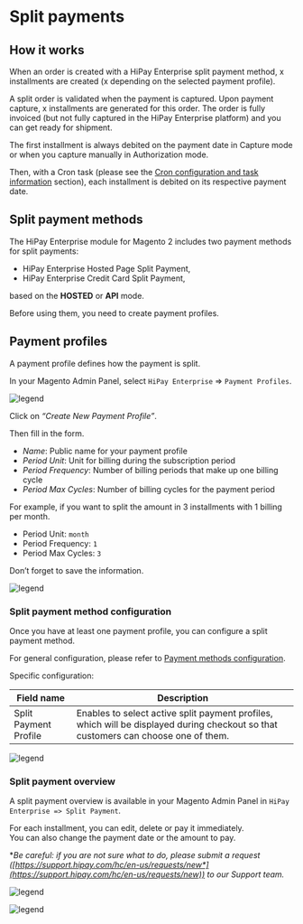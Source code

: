 # Split payments

## How it works

When an order is created with a HiPay Enterprise split payment method, x installments are created (x depending on the selected payment profile).

A split order is validated when the payment is captured.
Upon payment capture, x installments are generated for this order.
The order is fully invoiced (but not fully captured in the HiPay Enterprise platform) and you can get ready for shipment.

The first installment is always debited on the payment date in Capture mode or when you capture manually in Authorization mode.

Then, with a Cron task (please see the [Cron configuration and task information](#cron-configuration-and-task-information) section), each installment is debited on its respective payment date.

## Split payment methods

The HiPay Enterprise module for Magento 2 includes two payment methods for split payments:

* HiPay Enterprise Hosted Page Split Payment,
* HiPay Enterprise Credit Card Split Payment,

based on the **HOSTED** or **API** mode.  

Before using them, you need to create payment profiles.

## Payment profiles

A payment profile defines how the payment is split.

In your Magento Admin Panel, select `HiPay Enterprise` => `Payment Profiles`.

![legend](images/payment_profiles_list.png)

Click on *“Create New Payment Profile”*.

Then fill in the form.

* *Name*: Public name for your payment profile
* *Period Unit*: Unit for billing during the subscription period
* *Period Frequency*: Number of billing periods that make up one billing cycle
* *Period Max Cycles*: Number of billing cycles for the payment period

For example, if you want to split the amount in 3 installments with 1 billing per month.
* Period Unit: `month`
* Period Frequency: `1`
* Period Max Cycles: `3`

Don’t forget to save the information.

![legend](images/new_payment_profile.png)

### Split payment method configuration

Once you have at least one payment profile, you can configure a split payment method.

For general configuration, please refer to [Payment methods configuration](#payment-methods-configuration).

Specific configuration:

|Field name|Description|
|-----|----|
|Split Payment Profile|Enables to select active split payment profiles, which will be displayed during checkout so that customers can choose one of them.|

![legend](images/split_payment_config.png)

### Split payment overview

A split payment overview is available in your Magento Admin Panel in `HiPay Enterprise => Split Payment`.

For each installment, you can edit, delete or pay it immediately.  
You can also change the payment date or the amount to pay.

**Be careful: if you are not sure what to do, please submit a request ([*https://support.hipay.com/hc/en-us/requests/new*](https://support.hipay.com/hc/en-us/requests/new)) to our Support team.**

![legend](images/split_payment_list.png)

![legend](images/split_payment_edit.png)
